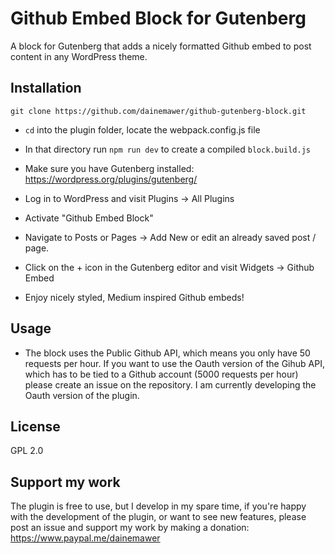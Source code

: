# Github Embed Block for Gutenberg
A block for Gutenberg that adds a nicely formatted Github embed to post content in any WordPress theme.

## Installation

```git clone https://github.com/dainemawer/github-gutenberg-block.git```

- `cd` into the plugin folder, locate the webpack.config.js file

- In that directory run `npm run dev` to create a compiled `block.build.js`

- Make sure you have Gutenberg installed: https://wordpress.org/plugins/gutenberg/

- Log in to WordPress and visit Plugins -> All Plugins

- Activate "Github Embed Block"

- Navigate to Posts or Pages -> Add New or edit an already saved post / page.

- Click on the + icon in the Gutenberg editor and visit Widgets -> Github Embed

- Enjoy nicely styled, Medium inspired Github embeds!

## Usage

- The block uses the Public Github API, which means you only have 50 requests per hour. If you want to use the Oauth version of the Gihub API, which has to be tied to a Github account (5000 requests per hour) please create an issue on the repository. I am currently developing the Oauth version of the plugin.

## License
GPL 2.0

## Support my work
The plugin is free to use, but I develop in my spare time, if you're happy with the development of the plugin, or want to see new features, please post an issue and support my work by making a donation: https://www.paypal.me/dainemawer
